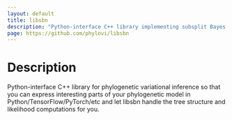 ```yaml
---
layout: default
title: libsbn
description: "Python-interface C++ library implementing subsplit Bayes networks for Bayesian phylogenetics"
page: https://github.com/phylovi/libsbn
---
```


# Description

Python-interface C++ library for phylogenetic variational inference so that you can express interesting parts of your phylogenetic model in Python/TensorFlow/PyTorch/etc and let libsbn handle the tree structure and likelihood computations for you.
